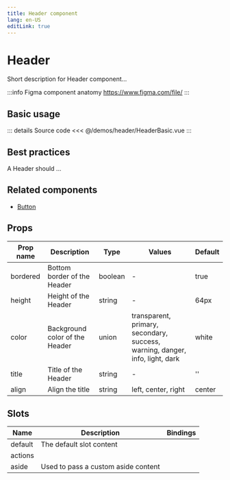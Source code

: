 ```yaml
---
title: Header component
lang: en-US
editLink: true
---
```


# Header

Short description for Header component...

:::info Figma component anatomy
https://www.figma.com/file/
:::

## Basic usage

<HeaderBasic />

::: details Source code
<<< @/demos/header/HeaderBasic.vue
:::

## Best practices

A Header should ...

## Related components

- [Button](/components/Button/Button.doc)

## Props

| Prop name | Description                    | Type    | Values                                                                       | Default |
| --------- | ------------------------------ | ------- | ---------------------------------------------------------------------------- | ------- |
| bordered  | Bottom border of the Header    | boolean | -                                                                            | true    |
| height    | Height of the Header           | string  | -                                                                            | 64px    |
| color     | Background color of the Header | union   | transparent, primary, secondary, success, warning, danger, info, light, dark | white   |
| title     | Title of the Header            | string  | -                                                                            | ''      |
| align     | Align the title                | string  | left, center, right                                                          | center  |

## Slots

| Name    | Description                         | Bindings |
| ------- | ----------------------------------- | -------- |
| default | The default slot content            |          |
| actions |                                     |          |
| aside   | Used to pass a custom aside content |          |

